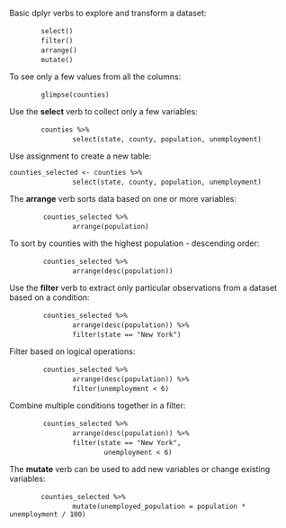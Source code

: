 Basic dplyr verbs to explore and transform a dataset:

&emsp;&emsp;&emsp;&emsp;` select() `  
&emsp;&emsp;&emsp;&emsp;` filter() `  
&emsp;&emsp;&emsp;&emsp;` arrange() `  
&emsp;&emsp;&emsp;&emsp;` mutate() `  

To see only a few values from all the columns:

&emsp;&emsp;&emsp;&emsp;` glimpse(counties) `  


Use the **select** verb to collect only a few variables:  

&emsp;&emsp;&emsp;&emsp;` counties %>% `  
&emsp;&emsp;&emsp;&emsp;&emsp;&emsp;&emsp;&emsp;` select(state, county, population, unemployment) `  

Use assignment to create a new table:  

` counties_selected <- counties %>% `  
&emsp;&emsp;&emsp;&emsp;&emsp;&emsp;&emsp;&emsp;` select(state, county, population, unemployment) `  

The **arrange** verb sorts data based on one or more variables:  

&emsp;&emsp;&emsp;&emsp; ` counties_selected %>% `   
&emsp;&emsp;&emsp;&emsp;&emsp;&emsp;&emsp;&emsp;` arrange(population) `  

To sort by counties with the highest population - descending order: 

&emsp;&emsp;&emsp;&emsp; ` counties_selected %>% `  
&emsp;&emsp;&emsp;&emsp;&emsp;&emsp;&emsp;&emsp;` arrange(desc(population)) `  

Use the **filter** verb to extract only particular observations from a dataset based on a condition:  

&emsp;&emsp;&emsp;&emsp; ` counties_selected %>% `  
&emsp;&emsp;&emsp;&emsp;&emsp;&emsp;&emsp;&emsp;` arrange(desc(population)) %>% `   
&emsp;&emsp;&emsp;&emsp;&emsp;&emsp;&emsp;&emsp;` filter(state == "New York") `  

Filter based on logical operations:

&emsp;&emsp;&emsp;&emsp; ` counties_selected %>% `  
&emsp;&emsp;&emsp;&emsp;&emsp;&emsp;&emsp;&emsp;` arrange(desc(population)) %>% `   
&emsp;&emsp;&emsp;&emsp;&emsp;&emsp;&emsp;&emsp;` filter(unemployment < 6) `  

Combine multiple conditions together in a filter:  

&emsp;&emsp;&emsp;&emsp; ` counties_selected %>% `  
&emsp;&emsp;&emsp;&emsp;&emsp;&emsp;&emsp;&emsp;` arrange(desc(population)) %>% `   
&emsp;&emsp;&emsp;&emsp;&emsp;&emsp;&emsp;&emsp;` filter(state == "New York", `  
&emsp;&emsp;&emsp;&emsp;&emsp;&emsp;&emsp;&emsp;&emsp;&emsp;&emsp;&emsp;` unemployment < 6) `  

The **mutate** verb can be used to add new variables or change existing variables:

&emsp;&emsp;&emsp;&emsp;` counties_selected %>% `  
&emsp;&emsp;&emsp;&emsp;&emsp;&emsp;&emsp;&emsp;` mutate(unemployed_population = population * unemployment / 100) `   


